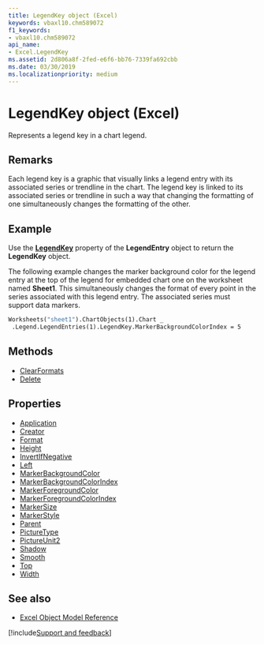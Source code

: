 ```yaml
---
title: LegendKey object (Excel)
keywords: vbaxl10.chm589072
f1_keywords:
- vbaxl10.chm589072
api_name:
- Excel.LegendKey
ms.assetid: 2d806a8f-2fed-e6f6-bb76-7339fa692cbb
ms.date: 03/30/2019
ms.localizationpriority: medium
---
```



# LegendKey object (Excel)

Represents a legend key in a chart legend.


## Remarks

Each legend key is a graphic that visually links a legend entry with its associated series or trendline in the chart. The legend key is linked to its associated series or trendline in such a way that changing the formatting of one simultaneously changes the formatting of the other.


## Example

Use the **[LegendKey](Excel.LegendEntry.LegendKey.md)** property of the **LegendEntry** object to return the **LegendKey** object. 

The following example changes the marker background color for the legend entry at the top of the legend for embedded chart one on the worksheet named **Sheet1**. This simultaneously changes the format of every point in the series associated with this legend entry. The associated series must support data markers.

```vb
Worksheets("sheet1").ChartObjects(1).Chart _ 
 .Legend.LegendEntries(1).LegendKey.MarkerBackgroundColorIndex = 5
```

## Methods

- [ClearFormats](Excel.LegendKey.ClearFormats.md)
- [Delete](Excel.LegendKey.Delete.md)

## Properties

- [Application](Excel.LegendKey.Application.md)
- [Creator](Excel.LegendKey.Creator.md)
- [Format](Excel.LegendKey.Format.md)
- [Height](Excel.LegendKey.Height.md)
- [InvertIfNegative](Excel.LegendKey.InvertIfNegative.md)
- [Left](Excel.LegendKey.Left.md)
- [MarkerBackgroundColor](Excel.LegendKey.MarkerBackgroundColor.md)
- [MarkerBackgroundColorIndex](Excel.LegendKey.MarkerBackgroundColorIndex.md)
- [MarkerForegroundColor](Excel.LegendKey.MarkerForegroundColor.md)
- [MarkerForegroundColorIndex](Excel.LegendKey.MarkerForegroundColorIndex.md)
- [MarkerSize](Excel.LegendKey.MarkerSize.md)
- [MarkerStyle](Excel.LegendKey.MarkerStyle.md)
- [Parent](Excel.LegendKey.Parent.md)
- [PictureType](Excel.LegendKey.PictureType.md)
- [PictureUnit2](Excel.LegendKey.PictureUnit2.md)
- [Shadow](Excel.LegendKey.Shadow.md)
- [Smooth](Excel.LegendKey.Smooth.md)
- [Top](Excel.LegendKey.Top.md)
- [Width](Excel.LegendKey.Width.md)

## See also

- [Excel Object Model Reference](overview/Excel/object-model.md)

[!include[Support and feedback](~/includes/feedback-boilerplate.md)]
